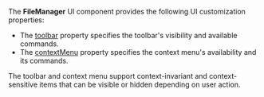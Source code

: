 The **FileManager** UI component provides the following UI customization properties:

* The [toolbar](/Documentation/ApiReference/UI_Components/dxFileManager/Configuration/toolbar) property specifies the toolbar's visibility and available commands.
* The [contextMenu](/Documentation/ApiReference/UI_Components/dxFileManager/Configuration/contextMenu) property specifies the context menu's availability and its commands.

The toolbar and context menu support context-invariant and context-sensitive items that can be visible or hidden depending on user action.